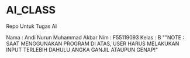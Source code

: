# AI_CLASS

Repo Untuk Tugas AI

Nama : Andi Nurun Muhammad Akbar 
Nim : F55119093 
Kelas : B
""NOTE : SAAT MENGGUNAKAN PROGRAM DI ATAS, USER HARUS MELAKUKAN INPUT TERLEBIH DAHULU ANGKA GANJIL ATAUPUN GENAP!"

